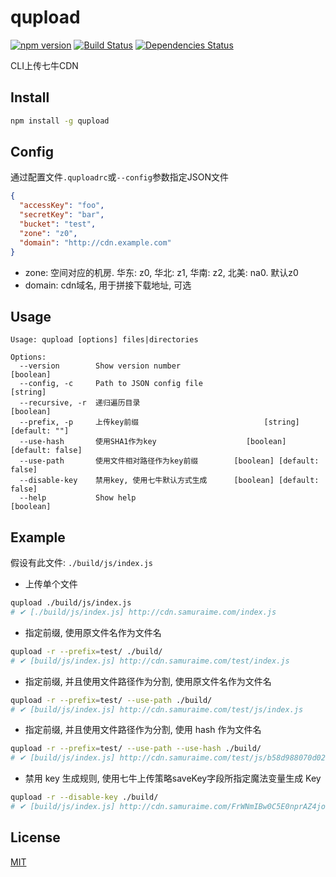# qupload

[![npm version](https://badge.fury.io/js/qupload.svg)](https://badge.fury.io/js/qupload)
[![Build Status](https://travis-ci.org/samuraime/qupload.svg)](https://travis-ci.org/samuraime/qupload)
[![Dependencies Status](https://david-dm.org/samuraime/qupload.svg)](https://david-dm.org/samuraime/qupload)

CLI上传七牛CDN

## Install

```sh
npm install -g qupload
```

## Config

通过配置文件```.quploadrc```或```--config```参数指定JSON文件

```json
{
  "accessKey": "foo",
  "secretKey": "bar",
  "bucket": "test",
  "zone": "z0",
  "domain": "http://cdn.example.com"
}
```

- zone: 空间对应的机房. 华东: z0, 华北: z1, 华南: z2, 北美: na0. 默认z0
- domain: cdn域名, 用于拼接下载地址, 可选

## Usage

```
Usage: qupload [options] files|directories

Options:
  --version        Show version number                                 [boolean]
  --config, -c     Path to JSON config file                             [string]
  --recursive, -r  递归遍历目录                                        [boolean]
  --prefix, -p     上传key前缀                            [string] [default: ""]
  --use-hash       使用SHA1作为key                    [boolean] [default: false]
  --use-path       使用文件相对路径作为key前缀        [boolean] [default: false]
  --disable-key    禁用key, 使用七牛默认方式生成      [boolean] [default: false]
  --help           Show help                                           [boolean]
```

## Example

假设有此文件: ```./build/js/index.js```

- 上传单个文件

```sh
qupload ./build/js/index.js
# ✔ [./build/js/index.js] http://cdn.samuraime.com/index.js
```

- 指定前缀, 使用原文件名作为文件名

```sh
qupload -r --prefix=test/ ./build/
# ✔ [build/js/index.js] http://cdn.samuraime.com/test/index.js
```

- 指定前缀, 并且使用文件路径作为分割, 使用原文件名作为文件名

```sh
qupload -r --prefix=test/ --use-path ./build/
# ✔ [build/js/index.js] http://cdn.samuraime.com/test/js/index.js
```

- 指定前缀, 并且使用文件路径作为分割, 使用 hash 作为文件名

```sh
qupload -r --prefix=test/ --use-path --use-hash ./build/
# ✔ [build/js/index.js] http://cdn.samuraime.com/test/js/b58d988070d02e44d27a6b019e23a1665bd1f790
```

- 禁用 key 生成规则, 使用七牛上传策略saveKey字段所指定魔法变量生成 Key

```sh
qupload -r --disable-key ./build/
# ✔ [build/js/index.js] http://cdn.samuraime.com/FrWNmIBw0C5E0nprAZ4joWZb0feQ
```

## License

[MIT](LICENSE)
